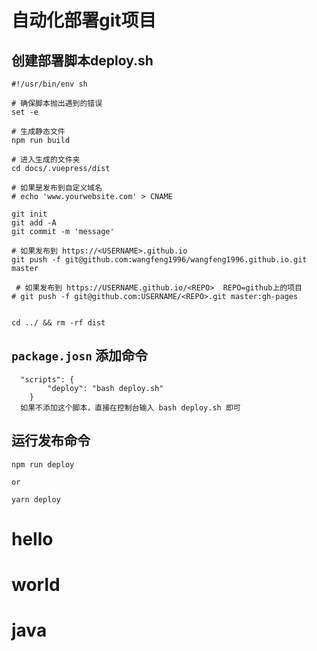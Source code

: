 # 自动化部署git项目
## 创建部署脚本deploy.sh
```shell
#!/usr/bin/env sh

# 确保脚本抛出遇到的错误
set -e

# 生成静态文件
npm run build

# 进入生成的文件夹
cd docs/.vuepress/dist

# 如果是发布到自定义域名
# echo 'www.yourwebsite.com' > CNAME

git init
git add -A
git commit -m 'message'

# 如果发布到 https://<USERNAME>.github.io
git push -f git@github.com:wangfeng1996/wangfeng1996.github.io.git master

 # 如果发布到 https://USERNAME.github.io/<REPO>  REPO=github上的项目
# git push -f git@github.com:USERNAME/<REPO>.git master:gh-pages


cd ../ && rm -rf dist
```
## `package.josn` 添加命令

```shell
  "scripts": {
        "deploy": "bash deploy.sh"
    }
  如果不添加这个脚本，直接在控制台输入 bash deploy.sh 即可
```
    

## 运行发布命令

    npm run deploy

    or

    yarn deploy
# hello
# world
# java